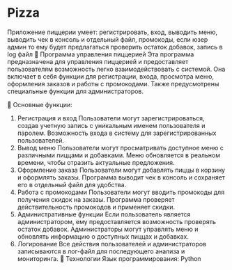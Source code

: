 # Pizza
Приложение пиццерии умеет: регистрировать, вход, выводить меню, выводить чек в консоль и отдельный файл, промокоды, если юзер админ то ему будет предлагаться проверить остаток добавок, запись в log файл
🍕 Программа управления пиццерией
Эта программа предназначена для управления пиццерией и предоставляет пользователям возможность легко взаимодействовать с системой. Она включает в себя функции для регистрации, входа, просмотра меню, оформления заказов и работы с промокодами. Также предусмотрены специальные функции для администраторов.

🚀 Основные функции:
1. Регистрация и вход
Пользователи могут зарегистрироваться, создав учетную запись с уникальным именем пользователя и паролем.
Возможность входа в систему для зарегистрированных пользователей.
2. Вывод меню
Пользователи могут просматривать доступное меню с различными пиццами и добавками.
Меню обновляется в реальном времени, чтобы отразить актуальные предложения.
3. Оформление заказа
Пользователи могут добавлять пиццы в корзину и оформлять заказы.
Программа выводит чек в консоль и сохраняет его в отдельный файл для удобства.
4. Работа с промокодами
Пользователи могут вводить промокоды для получения скидок на заказы.
Программа проверяет действительность промокодов и применяет скидки.
5. Административные функции
Если пользователь является администратором, ему предоставляется возможность проверять остаток добавок.
Администраторы могут управлять меню и обновлять информацию о доступных пиццах и добавках.
6. Логирование
Все действия пользователей и администраторов записываются в лог-файл для последующего анализа и мониторинга.
📁 Технологии
Язык программирования: Python
